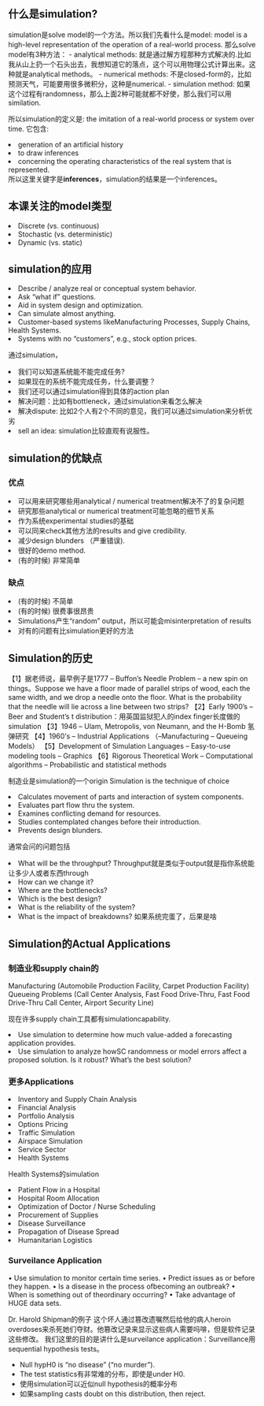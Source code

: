<h2>什么是simulation?</h2>
simulation是solve model的一个方法。所以我们先看什么是model: model is a high-level representation of the operation of a real-world process. 那么solve model有3种方法：
- analytical methods: 就是通过解方程那种方式解决的.比如我从山上扔一个石头出去，我想知道它的落点，这个可以用物理公式计算出来。这种就是analytical methods。
- numerical methods: 不是closed-form的，比如预测天气，可能要用很多微积分，这种是numerical.
- simulation method: 如果这个过程有randomness，那么上面2种可能就都不好使，那么我们可以用similation. 

所以simulation的定义是: the imitation of a real-world process or system over time. 它包含: 
<li>generation of an artificial history </li>
<li>to draw inferences </li>
<li>concerning the operating characteristics of the real system that is represented.</li>
所以这里关键字是<strong>inferences</strong>，simulation的结果是一个inferences。

<h2>本课关注的model类型</h2>
<li>Discrete (vs. continuous)</li>
<li>Stochastic (vs. deterministic)</li>
<li>Dynamic (vs. static)</li>

<h2>simulation的应用</h2>
<li>Describe / analyze real or conceptual system behavior.</li>
<li>Ask “what if” questions.</li>
<li>Aid in system design and optimization.</li>
<li>Can simulate almost anything.</li>
    <li>Customer-based systems likeManufacturing Processes, Supply Chains, Health Systems.</li>
    <li>Systems with no “customers”, e.g., stock option prices.</li>

通过simulation，
<li>我们可以知道系统能不能完成任务? </li>
<li>如果现在的系统不能完成任务，什么要调整？</li>
<li>我们还可以通过simulation得到具体的action plan</li>
<li>解决问题：比如有bottleneck，通过simulation来看怎么解决</li>
<li>解决dispute: 比如2个人有2个不同的意见，我们可以通过simulation来分析优劣</li>
<li>sell an idea: simulation比较直观有说服性。</li>

<h2>simulation的优缺点</h2>
<h3>优点</h3>
 <li>可以用来研究哪些用analytical / numerical treatment解决不了的复杂问题</li>
 <li>研究那些analytical or numerical treatment可能忽略的细节关系</li>
 <li>作为系统experimental studies的基础</li>
 <li>可以同来check其他方法的results and give credibility.</li>
 <li>减少design blunders （严重错误).</li>
 <li>很好的demo method.</li>
 <li>(有的时候) 非常简单</li>
 
<h3>缺点</h3>
 <li>(有的时候) 不简单</li>
 <li>(有的时候) 很费事很昂贵</li>
 <li>Simulations产生“random” output，所以可能会misinterpretation of results</li>
 <li>对有的问题有比simulation更好的方法</li>

<h2>Simulation的历史</h2>
【1】据老师说，最早例子是1777 – Buffon’s Needle Problem – a new spin on things。Suppose we have a floor made of parallel strips of wood, each the same width, and we drop a needle onto the floor. What is the probability that the needle will lie across a line between two strips?
【2】Early 1900’s – Beer and Student’s t distribution：用英国监狱犯人的index finger长度做的simulation
【3】1946 – Ulam, Metropolis, von Neumann, and the H-Bomb 氢弹研究
【4】1960’s – Industrial Applications （–Manufacturing – Queueing Models）
【5】Development of Simulation Languages
    – Easy-to-use modeling tools
    – Graphics
【6】Rigorous Theoretical Work
    – Computational algorithms
    – Probabilistic and statistical methods

制造业是simulation的一个origin
Simulation is the technique of choice
<li>Calculates movement of parts and interaction of system components.</li>
<li>Evaluates part flow thru the system.</li>
<li>Examines conflicting demand for resources.</li>
<li>Studies contemplated changes before their introduction.</li>
<li>Prevents design blunders.

通常会问的问题包括
<li>What will be the throughput? Throughput就是类似于output就是指你系统能让多少人或者东西through</li>
<li>How can we change it?</li>
<li>Where are the bottlenecks?</li>
<li>Which is the best design?</li>
<li>What is the reliability of the system?</li>
<li>What is the impact of breakdowns? 如果系统完蛋了，后果是啥</li>

<h2>Simulation的Actual Applications</h2>
<h3>制造业和supply chain的</h3>
Manufacturing (Automobile Production Facility, Carpet Production Facility) 
Queueing Problems (Call Center Analysis, Fast Food Drive-Thru, Fast Food Drive-Thru Call Center, Airport Security Line)

现在许多supply chain工具都有simulationcapability.
<li>Use simulation to determine how much value-added a forecasting application provides.
<li>Use simulation to analyze howSC randomness or model errors affect a proposed solution. Is it robust? What’s the best solution?

<h3>更多Applications</h3>
<li>Inventory and Supply Chain Analysis</li>
<li>Financial Analysis</li>
<li>Portfolio Analysis</li>
<li>Options Pricing</li>
<li>Traffic Simulation</li>
<li>Airspace Simulation</li>
<li>Service Sector</li>
<li>Health Systems</li>

Health Systems的simulation
<li>Patient Flow in a Hospital</li>
<li>Hospital Room Allocation</li>
<li>Optimization of Doctor / Nurse Scheduling</li>
<li>Procurement of Supplies</li>
<li>Disease Surveillance</li>
<li>Propagation of Disease Spread</li>
<li>Humanitarian Logistics</li>

<h3>Surveilance Application</h3>
• Use simulation to monitor certain time series.</li>
• Predict issues as or before they happen.</li>
• Is a disease in the process ofbecoming an outbreak?</li>
• When is something out of theordinary occurring?</li>
• Take advantage of HUGE data sets.</li>

Dr. Harold Shipman的例子
这个坏人通过篡改遗嘱然后给他的病人heroin overdoses来杀死她们夺财。他篡改记录来显示这些病人需要吗啡，但是软件记录这些修改。
我们这里的目的是讲什么是surveilance application：Surveillance用sequential hypothesis tests。
- Null hypH0 is “no disease” (“no murder”).
- The test statistics有非常难的分布，即使是under H0.
- 使用simulation可以近似null hypothesis的概率分布
- 如果sampling casts doubt on this distribution, then reject.



